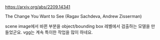 https://arxiv.org/abs/2209.14341

The Change You Want to See (Ragav Sachdeva, Andrew Zisserman)

scene image에서 바뀐 부분을 object/bounding box 레벨에서 검출하는 모델을 만들었군요. vgg는 계속 특이한 작업을 많이 하네요.